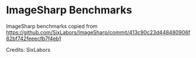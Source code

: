 # ImageSharp Benchmarks

ImageSharp benchmarks copied from https://github.com/SixLabors/ImageSharp/commit/413c90c23d448480906f82bf742feeecfb7f4eb1

Credits: SixLabors